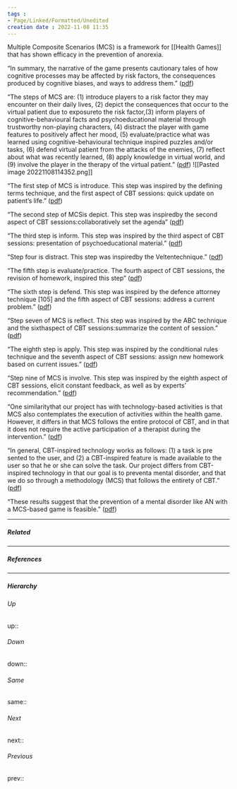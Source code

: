 ```yaml
---
tags :
- Page/Linked/Formatted/Unedited
creation date : 2022-11-08 11:35 
---
```


Multiple Composite Scenarios (MCS) is a framework for [[Health Games]] that has shown efficacy in the prevention of anorexia. 

“In summary, the narrative of the game presents cautionary tales of how cognitive processes may be affected by risk factors, the consequences produced by cognitive biases, and ways to address them.” ([pdf](zotero://open-pdf/library/items/V7EQ44H3?page=7&annotation=JUJKPAB2))

“The steps of MCS are: (1) introduce players to a risk factor they may encounter on their daily lives, (2) depict the consequences that occur to the virtual patient due to exposureto the risk factor,(3) inform players of cognitive-behavioural facts and psychoeducational material through trustworthy non-playing characters, (4) distract the player with game features to positively affect her mood, (5) evaluate/practice what was learned using cognitive-behavioural technique inspired puzzles and/or tasks, (6) defend virtual patient from the attacks of the enemies, (7) reflect about what was recently learned, (8) apply knowledge in virtual world, and (9) involve the player in the therapy of the virtual patient.” ([pdf](zotero://open-pdf/library/items/V7EQ44H3?page=10&annotation=5QINVR9Q))
![[Pasted image 20221108114352.png]]

“The first step of MCS is introduce. This step was inspired by the defining terms technique, and the first aspect of CBT sessions: quick update on patient’s life.” ([pdf](zotero://open-pdf/library/items/V7EQ44H3?page=10&annotation=ZYI6W573))

“The second step of MCSis depict. This step was inspiredby the second aspect of CBT sessions:collaboratively set the agenda” ([pdf](zotero://open-pdf/library/items/V7EQ44H3?page=10&annotation=YP2QSHD5))

“The third step is inform. This step was inspired by the third aspect of CBT sessions: presentation of psychoeducational material.” ([pdf](zotero://open-pdf/library/items/V7EQ44H3?page=10&annotation=Z4JFGYDX))

“Step four is distract. This step was inspiredby the Veltentechnique.” ([pdf](zotero://open-pdf/library/items/V7EQ44H3?page=10&annotation=7FSMPHZ2))

“The fifth step is evaluate/practice. The fourth aspect of CBT sessions, the revision of homework, inspired this step” ([pdf](zotero://open-pdf/library/items/V7EQ44H3?page=10&annotation=S8K9MWBZ))

“The sixth step is defend. This step was inspired by the defence attorney technique [105] and the fifth aspect of CBT sessions: address a current problem.” ([pdf](zotero://open-pdf/library/items/V7EQ44H3?page=10&annotation=UUVR4XDZ))

“Step seven of MCS is reflect. This step was inspired by the ABC technique and the sixthaspect of CBT sessions:summarize the content of session.” ([pdf](zotero://open-pdf/library/items/V7EQ44H3?page=10&annotation=4GH76P44))

“The eighth step is apply. This step was inspired by the conditional rules technique and the seventh aspect of CBT sessions: assign new homework based on current issues.” ([pdf](zotero://open-pdf/library/items/V7EQ44H3?page=10&annotation=47Q9NN8T))

“Step nine of MCS is involve. This step was inspired by the eighth aspect of CBT sessions, elicit constant feedback, as well as by experts’ recommendation.” ([pdf](zotero://open-pdf/library/items/V7EQ44H3?page=10&annotation=AI2Y4Q2V))

“One similaritythat our project has with technology-based activities is that MCS also contemplates the execution of activities within the health game. However, it differs in that MCS follows the entire protocol of CBT, and in that it does not require the active participation of a therapist during the intervention.” ([pdf](zotero://open-pdf/library/items/V7EQ44H3?page=20&annotation=82CXL785))

“In general, CBT-inspired technology works as follows: (1) a task is pre sented to the user, and (2) a CBT-inspired feature is made available to the user so that he or she can solve the task. Our project differs from CBT-inspired technology in that our goal is to preventa mental disorder, and that we do so through a methodology (MCS) that follows the entirety of CBT.” ([pdf](zotero://open-pdf/library/items/V7EQ44H3?page=20&annotation=BDN96HUV))

“These results suggest that the prevention of a mental disorder like AN with a MCS-based game is feasible.” ([pdf](zotero://open-pdf/library/items/V7EQ44H3?page=21&annotation=7CPMDWGE))

---
##### Related


---
##### References


---
##### Hierarchy
###### Up
up:: 
###### Down
down:: 
###### Same
same:: 
###### Next
next:: 
###### Previous
prev:: 